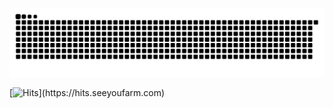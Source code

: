 ![snake gif](https://github.com/RogersHun/RogersHun/blob/output/github-contribution-grid-snake.svg)


[![Hits](https://hits.seeyoufarm.com/api/count/incr/badge.svg?url=[https%3A%2F%2Fgithub.com%2Fgjbae1212%2Fhit-counter](https://github.com/RogersHun)&count_bg=%2379C83D&title_bg=%235A5959&icon=laravel.svg&icon_color=%23E7E7E7&title=hits&edge_flat=false)](https://hits.seeyoufarm.com)



